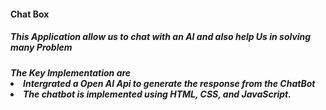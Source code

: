 <h4>
Chat Box

<h5>
This Application allow us to chat with an AI and also help Us in solving many Problem 
<h5>
The Key Implementation are
<Li>Intergrated a Open AI Api to generate the response from the ChatBot

<li>The chatbot is implemented using HTML, CSS, and JavaScript.

 
